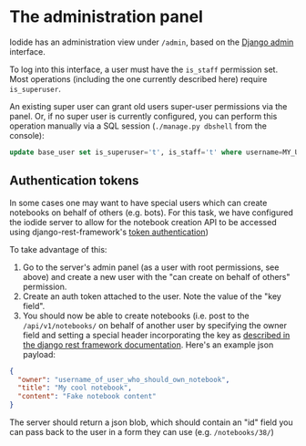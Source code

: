 # The administration panel

Iodide has an administration view under `/admin`, based on the [Django
admin](https://docs.djangoproject.com/en/2.1/ref/contrib/admin/) interface.

To log into this interface, a user must have the `is_staff` permission set. Most operations (including the one currently described here) require `is_superuser`.

An existing super user can grant old users super-user permissions via
the panel. Or, if no super user is currently configured, you can perform this operation manually via a SQL session (`./manage.py dbshell` from the console):

```sql
update base_user set is_superuser='t', is_staff='t' where username=MY_USER_NAME;
```

## Authentication tokens

In some cases one may want to have special users which can create notebooks on behalf of others (e.g. bots). For this task, we
have configured the iodide server to allow for the notebook creation API to be accessed using django-rest-framework's [token authentication](https://www.django-rest-framework.org/api-guide/authentication/#tokenauthentication))

To take advantage of this:

1. Go to the server's admin panel (as a user with root permissions, see above) and create a new user with the "can create on behalf of
   others" permission.
2. Create an auth token attached to the user. Note the value of the "key field".
3. You should now be able to create notebooks (i.e. post to the `/api/v1/notebooks/` on behalf of another user by specifying the owner field and setting a special header incorporating the key as [described in the django rest framework documentation](https://www.django-rest-framework.org/api-guide/authentication/#tokenauthentication). Here's an example json payload:

```json
{
  "owner": "username_of_user_who_should_own_notebook",
  "title": "My cool notebook",
  "content": "Fake notebook content"
}
```

The server should return a json blob, which should contain an "id" field you can pass back to the user in a form they can use (e.g. `/notebooks/38/`)
